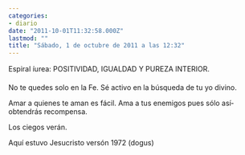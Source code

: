 ```yaml
---
categories:
- diario
date: "2011-10-01T11:32:58.000Z"
lastmod: ""
title: "Sábado, 1 de octubre de 2011 a las 12:32"
---
```


Espiral íurea: POSITIVIDAD, IGUALDAD Y PUREZA INTERIOR.


No te quedes solo en la Fe. Sé activo en la búsqueda de tu yo divino.

Amar a quienes te aman es fácil. Ama a tus enemigos pues sólo así­ obtendrás recompensa.

Los ciegos verán.

Aquí­ estuvo Jesucristo versón 1972 (dogus)